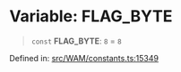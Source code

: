 # Variable: FLAG\_BYTE

> `const` **FLAG\_BYTE**: `8` = `8`

Defined in: [src/WAM/constants.ts:15349](https://github.com/Fokusdotid/Baileys/blob/86ad0f8078178c8586062ad3364a59e068f4b3b2/src/WAM/constants.ts#L15349)
